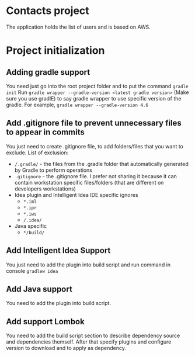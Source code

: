 # Contacts project

The application holds the list of users and is based on AWS.

# Project initialization
## Adding gradle support
You need just go into the root project folder and to put the command `gradle init`
Run `gradle wrapper --gradle-version <latest gradle version>` (Make sure you use gradlE) to say gradle wrapper to use specific version of the gradle.
For example, `gradle wrapper --gradle-version 4.6`

## Add .gitignore file to prevent unnecessary files to appear in commits
You just need to create .gitignore file, to add folders/files that you want to exclude.
List of exclusion:
- `/.gradle/` - the files from the .gradle folder that automatically generated by Gradle to perform operations
- `.gitignore` - the .gitignore file. I prefer not sharing it because it can contain workstation specific files/folders (that are different on developers workstations)
- Idea plugin and Intelligent Idea IDE specific ignores
    - `*.iml`
    - `*.ipr`
    - `*.iws`
    - `/.idea/`
- Java specific
    - `*/build/`

## Add Intelligent Idea Support
You just need to add the plugin into build script and run command in console `gradlew idea`

## Add Java support
You need to add the plugin into build script.

## Add support Lombok
You need to add the build script section to describe dependency source and dependencies themself.
After that specify plugins and configure version to download and to apply as dependency.
